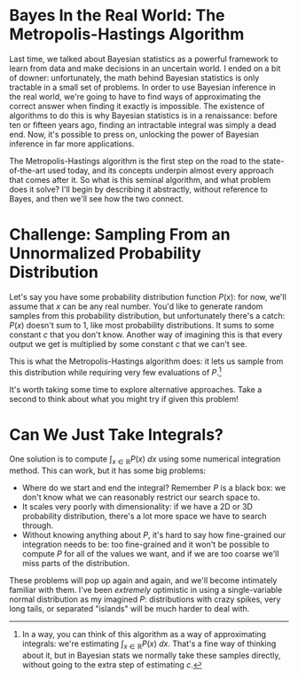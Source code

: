 # Bayes In the Real World: The Metropolis-Hastings Algorithm

Last time, we talked about Bayesian statistics as a powerful framework to learn from data and make
decisions in an uncertain world. I ended on a bit of downer: unfortunately, the math behind Bayesian
statistics is only tractable in a small set of problems. In order to use Bayesian inference in the
real world, we're going to have to find ways of approximating the correct answer when finding it
exactly is impossible. The existence of algorithms to do this is why Bayesian statistics is in a
renaissance: before ten or fifteen years ago, finding an intractable integral was simply a dead end.
Now, it's possible to press on, unlocking the power of Bayesian inference in far more applications.

The Metropolis-Hastings algorithm is the first step on the road to the state-of-the-art used today,
and its concepts underpin almost every approach that comes after it. So what is this seminal
algorithm, and what problem does it solve? I'll begin by describing it abstractly, without reference
to Bayes, and then we'll see how the two connect.

# Challenge: Sampling From an Unnormalized Probability Distribution

Let's say you have some probability distribution function $P(x)$: for now, we'll assume that $x$ can
be any real number. You'd like to generate random samples from this probability distribution, but
unfortunately there's a catch: $P(x)$ doesn't sum to 1, like most probability distributions. It sums
to some constant $c$ that you don't know. Another way of imagining this is that every output we get
is multiplied by some constant $c$ that we can't see.

This is what the Metropolis-Hastings algorithm does: it lets us sample from this distribution while
requiring very few evaluations of $P$.[^int]

[^int]: In a way, you can think of this algorithm as a way of approximating integrals: we're estimating
    $\int_{x \in \mathbb{R}} P(x)\ dx$. That's a fine way of thinking about it, but in Bayesian stats
    we normally take these samples directly, without going to the extra step of estimating $c$.

It's worth taking some time to explore alternative approaches. Take a second to think about what you
might try if given this problem!

# Can We Just Take Integrals?
One solution is to compute $\int_{x \in \mathbb{R}} P(x)\ dx$ using some numerical integration
method. This can work, but it has some big problems:
 - Where do we start and end the integral? Remember $P$ is a black box: we don't know what we can
   reasonably restrict our search space to.
 - It scales very poorly with dimensionality: if we have a 2D or 3D probability distribution,
   there's a lot more space we have to search through.
 - Without knowing anything about $P$, it's hard to say how fine-grained our integration needs to
   be: too fine-grained and it won't be possible to compute $P$ for all of the values we want, and
   if we are too coarse we'll miss parts of the distribution.

These problems will pop up again and again, and we'll become intimately familiar with them. I've
been *extremely* optimistic in using a single-variable normal distribution as my imagined $P$:
distributions with crazy spikes, very long tails, or separated "islands" will be much harder to deal
with.
